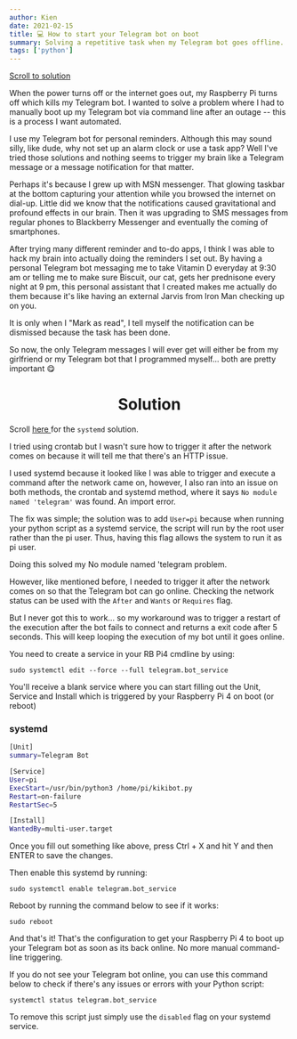 ```yaml
---
author: Kien
date: 2021-02-15
title: 💻 How to start your Telegram bot on boot
summary: Solving a repetitive task when my Telegram bot goes offline.
tags: ['python']
---
```


[Scroll to solution](#systemd)

When the power turns off or the internet goes out, my Raspberry Pi turns off which kills my Telegram bot. I wanted to solve a problem where I had to manually boot up my Telegram bot via command line after an outage -- this is a process I want automated.

I use my Telegram bot for personal reminders. Although this may sound silly, like dude, why not set up an alarm clock or use a task app? Well I've tried those solutions and nothing seems to trigger my brain like a Telegram message or a message notification for that matter.

Perhaps it's because I grew up with MSN messenger. That glowing taskbar at the bottom capturing your attention while you browsed the internet on dial-up. Little did we know that the notifications caused gravitational and profound effects in our brain. Then it was upgrading to SMS messages from regular phones to Blackberry Messenger and eventually the coming of smartphones.

After trying many different reminder and to-do apps, I think I was able to hack my brain into actually doing the reminders I set out. By having a personal Telegram bot messaging me to take Vitamin D everyday at 9:30 am or telling me to make sure Biscuit, our cat, gets her prednisone every night at 9 pm, this personal assistant that I created makes me actually do them because it's like having an external Jarvis from Iron Man checking up on you.

It is only when I "Mark as read", I tell myself the notification can be dismissed because the task has been done.

So now, the only Telegram messages I will ever get will either be from my girlfriend or my Telegram bot that I programmed myself... both are pretty important 😋

# <center>Solution</center>

Scroll <a href="#systemd"> here </a>for the `systemd` solution.

I tried using crontab but I wasn't sure how to trigger it after the network comes on because it will tell me that there's an HTTP issue.

I used systemd because it looked like I was able to trigger and execute a command after the network came on, however, I also ran into an issue on both methods, the crontab and systemd method, where it says `No module named 'telegram'` was found. An import error.

The fix was simple; the solution was to add `User=pi` because when running your python script as a systemd service, the script will run by the root user rather than the pi user. Thus, having this flag allows the system to run it as pi user.

Doing this solved my No module named 'telegram problem.

However, like mentioned before, I needed to trigger it after the network comes on so that the Telegram bot can go online. Checking the network status can be used with the
`After` and `Wants` or `Requires` flag.

But I never got this to work... so my workaround was to trigger a restart of the execution after the bot fails to connect and returns a exit code after 5 seconds. This will keep looping the execution of my bot until it goes online.

You need to create a service in your RB Pi4 cmdline by using:

`sudo systemctl edit --force --full telegram.bot_service`

You'll receive a blank service where you can start filling out the Unit, Service and Install which is triggered by your Raspberry Pi 4 on boot (or reboot)

### systemd

```bash
[Unit]
summary=Telegram Bot

[Service]
User=pi
ExecStart=/usr/bin/python3 /home/pi/kikibot.py
Restart=on-failure
RestartSec=5

[Install]
WantedBy=multi-user.target

```

Once you fill out something like above, press Ctrl + X and hit Y and then ENTER to save the changes.

Then enable this systemd by running:

`sudo systemctl enable telegram.bot_service`

Reboot by running the command below to see if it works:

`sudo reboot`

And that's it! That's the configuration to get your Raspberry Pi 4 to boot up your Telegram bot as soon as its back online. No more manual command-line triggering.

If you do not see your Telegram bot online, you can use this command below to check if there's any issues or errors with your Python script:

`systemctl status telegram.bot_service`

To remove this script just simply use the `disabled` flag on your systemd service.
